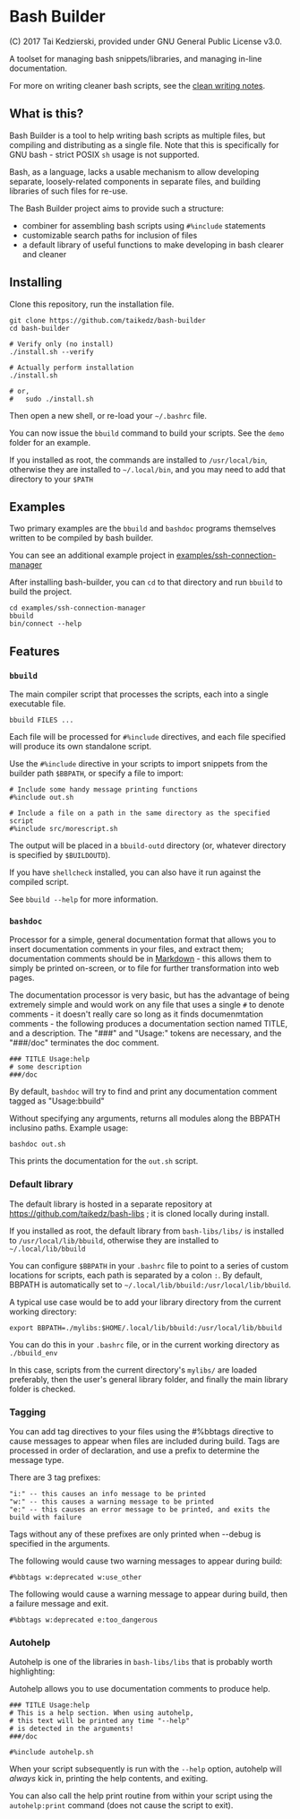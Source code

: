 # Bash Builder

(C) 2017 Tai Kedzierski, provided under GNU General Public License v3.0.

A toolset for managing bash snippets/libraries, and managing in-line documentation.

For more on writing cleaner bash scripts, see the [clean writing notes](writing_clean_bash.md).

## What is this?

Bash Builder is a tool to help writing bash scripts as multiple files, but compiling and distributing as a single file. Note that this is specifically for GNU bash - strict POSIX `sh` usage is not supported.

Bash, as a language, lacks a usable mechanism to allow developing separate, loosely-related components in separate files, and building libraries of such files for re-use.

The Bash Builder project aims to provide such a structure:

* combiner for assembling bash scripts using `#%include` statements
* customizable search paths for inclusion of files
* a default library of useful functions to make developing in bash clearer and cleaner

## Installing

Clone this repository, run the installation file.

	git clone https://github.com/taikedz/bash-builder
	cd bash-builder

	# Verify only (no install)
	./install.sh --verify

	# Actually perform installation
	./install.sh

	# or,
	#   sudo ./install.sh

Then open a new shell, or re-load your `~/.bashrc` file.

You can now issue the `bbuild` command to build your scripts. See the `demo` folder for an example.

If you installed as root, the commands are installed to `/usr/local/bin`, otherwise they are installed to `~/.local/bin`, and you may need to add that directory to your `$PATH`

## Examples

Two primary examples are the `bbuild` and `bashdoc` programs themselves written to be compiled by bash builder.

You can see an additional example project in [examples/ssh-connection-manager](examples/ssh-connection-manager)

After installing bash-builder, you can `cd` to that directory and run `bbuild` to build the project.

	cd examples/ssh-connection-manager
	bbuild
	bin/connect --help

## Features

### `bbuild`

The main compiler script that processes the scripts, each into a single executable file.

	bbuild FILES ...

Each file will be processed for `#%include` directives, and each file specified will produce its own standalone script.

Use the `#%include` directive in your scripts to import snippets from the builder path `$BBPATH`, or specify a file to import:

	# Include some handy message printing functions
	#%include out.sh

	# Include a file on a path in the same directory as the specified script
	#%include src/morescript.sh

The output will be placed in a `bbuild-outd` directory (or, whatever directory is specified by `$BUILDOUTD`).

If you have `shellcheck` installed, you can also have it run against the compiled script.

See `bbuild --help` for more information.

### `bashdoc`

Processor for a simple, general documentation format that allows you to insert documentation comments in your files, and extract them; documentation comments should be in [Markdown](https://daringfireball.net/projects/markdown/) - this allows them to simply be printed on-screen, or to file for further transformation into web pages.

The documentation processor is very basic, but has the advantage of being extremely simple and would work on any file that uses a single `#` to denote comments - it doesn't really care so long as it finds documenmtation comments - the following produces a documentation section named TITLE, and a description. The "###" and "Usage:" tokens are necessary, and the "###/doc" terminates the doc comment.

	### TITLE Usage:help
	# some description
	###/doc

By default, `bashdoc` will try to find and print any documentation comment tagged as "Usage:bbuild"

Without specifying any arguments, returns all modules along the BBPATH inclusino paths. Example usage:

	bashdoc out.sh

This prints the documentation for the `out.sh` script.

### Default library

The default library is hosted in a separate repository at https://github.com/taikedz/bash-libs ; it is cloned locally during install.

If you installed as root, the default library from `bash-libs/libs/` is installed to `/usr/local/lib/bbuild`, otherwise they are installed to `~/.local/lib/bbuild`

You can configure `$BBPATH` in your `.bashrc` file to point to a series of custom locations for scripts, each path is separated by a colon `:`. By default, BBPATH is automatically set to `~/.local/lib/bbuild:/usr/local/lib/bbuild`.

A typical use case would be to add your library directory from the current working directory:

	export BBPATH=./mylibs:$HOME/.local/lib/bbuild:/usr/local/lib/bbuild

You can do this in your `.bashrc` file, or in the current working directory as `./bbuild_env`

In this case, scripts from the current directory's `mylibs/` are loaded preferably, then the user's general library folder, and finally the main library folder is checked.

### Tagging

You can add tag directives to your files using the #%bbtags directive to cause messages to appear when files are included during build. Tags are processed in order of declaration, and use a prefix to determine the message type.

There are 3 tag prefixes:

	"i:" -- this causes an info message to be printed
	"w:" -- this causes a warning message to be printed
	"e:" -- this causes an error message to be printed, and exits the build with failure

Tags without any of these prefixes are only printed when --debug is specified in the arguments.

The following would cause two warning messages to appear during build:

	#%bbtags w:deprecated w:use_other

The following would cause a warning message to appear during build, then a failure message and exit.

	#%bbtags w:deprecated e:too_dangerous

### Autohelp

Autohelp is one of the libraries in `bash-libs/libs` that is probably worth highlighting:

Autohelp allows you to use documentation comments to produce help.

	### TITLE Usage:help
	# This is a help section. When using autohelp,
	# this text will be printed any time "--help"
	# is detected in the arguments!
	###/doc

	#%include autohelp.sh

When your script subsequently is run with the `--help` option, autohelp will *always* kick in, printing the help contents, and exiting.

You can also call the help print routine from within your script using the `autohelp:print` command (does not cause the script to exit).

